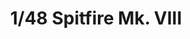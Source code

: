 ---
layout: product
title: "1/48 Spitfire Mk. VIII"
price: "3900" 
desc: "Maketa"
img_path: "/assets/img/8284.webp"
brand: "EDUARD"
available: false
special_offer: false
new: true
soon: false
cat: "010000"
subcat: "010400"
subsubcat: "00"
sifra: "8284"
popular: false
spec: false
---